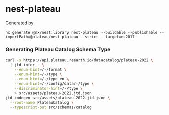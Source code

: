 # nest-plateau

Generated by

```
nx generate @nx/nest:library nest-plateau --buildable --publishable --importPath=@plateau/nest-plateau --strict --target=es2017
```

### Generating Plateau Catalog Schema Type

```sh
curl -s https://api.plateau.reearth.io/datacatalog/plateau-2022 \
  | jtd-infer - \
    --enum-hint=/-/format \
    --enum-hint=/-/type \
    --enum-hint=/-/type_en \
    --enum-hint=/-/config/data/-/type \
    --discriminator-hint=/-/type \
    > src/assets/plateau-2022.jtd.json
jtd-codegen src/assets/plateau-2022.jtd.json \
  --root-name PlateauCatalog \
  --typescript-out src/schemas/catalog
```
